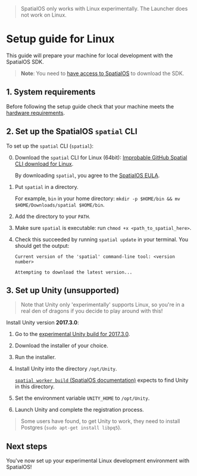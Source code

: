 > SpatialOS only works with Linux experimentally. The Launcher does not work 
on Linux.

# Setup guide for Linux

This guide will prepare your machine for local development with the SpatialOS SDK.

> **Note**: You need to [have access to SpatialOS](https://spatialos.improbable.io/get-spatialos) to download the SDK.

## 1. System requirements

Before following the setup guide check that your machine meets the
[hardware requirements](../../get-started/requirements.md#linux-requirements).

## 2. Set up the SpatialOS `spatial` CLI

To set up the `spatial` CLI (`spatial`):

0. Download the `spatial` CLI  for Linux (64bit): [Improbable GitHub Spatial CLI download for Linux](https://console.improbable.io/toolbelt/download/latest/linux).

    By downloading `spatial`, you agree to the [SpatialOS EULA](https://auth.improbable.io/auth/v1/eula).
2. Put `spatial` in a directory.

    For example, `bin` in your home directory: `mkdir -p $HOME/bin && mv $HOME/Downloads/spatial $HOME/bin`.
3. Add the directory to your `PATH`.
4. Make sure `spatial` is executable: run `chmod +x <path_to_spatial_here>`.
0. Check this succeeded by running `spatial update` in your terminal. You should get the output:

    `Current version of the 'spatial' command-line tool: <version number>`

    `Attempting to download the latest version...`

## 3. Set up Unity (unsupported)

> Note that Unity only 'experimentally' supports Linux, so you're in a real den
of dragons if you decide to play around with this!

Install Unity version **2017.3.0**:

1. Go to the [experimental Unity build for
2017.3.0](https://forum.unity3d.com/threads/unity-on-linux-release-notes-and-known-issues.350256/#post-3017538).
2. Download the installer of your choice.
3. Run the installer.
4. Install Unity into the directory `/opt/Unity`.

    [`spatial worker build` (SpatialOS documentation)](https://docs.improbable.io/reference/12.2/shared/spatial-cli/spatial-worker-build) expects to find Unity in this directory.
5. Set the environment variable `UNITY_HOME` to `/opt/Unity`.
6. Launch Unity and complete the registration process.

> Some users have found, to get Unity to work, they need to install Postgres
(`sudo apt-get install libpq5`).

## Next steps

You've now set up your experimental Linux development environment with SpatialOS!
